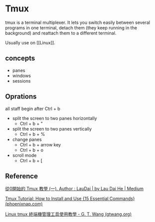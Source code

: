 # Tmux

tmux is a terminal multiplexer. It lets you switch easily between several programs in one terminal, detach them (they keep running in the background) and reattach them to a different terminal.

Usually use on [[Linux]].

## concepts

- panes
- windows
- sessions

## Oprations

all staff begin after Ctrl + b

- split the screen to two panes horizontally 
	- Ctrl + b + "
- split the screen to two panes vertically 
	- Ctrl + b + %
- change panes
	- Ctrl + b + arrow key
	- Ctrl + b + o 
- scroll mode
	- Ctrl + b + [	


## Reference 

[從0開始的 Tmux 教學 (一). Author : LauDai | by Lau Dai He | Medium](https://laudaihe.medium.com/%E5%BE%9E0%E9%96%8B%E5%A7%8B%E7%9A%84-tmux-%E6%95%99%E5%AD%B8-%E4%B8%80-717bd668c729)

[Tmux Tutorial: How to Install and Use {15 Essential Commands} (phoenixnap.com)](https://phoenixnap.com/kb/tmux-tutorial-install-commands)

[Linux tmux 終端機管理工具使用教學 - G. T. Wang (gtwang.org)](https://blog.gtwang.org/linux/linux-tmux-terminal-multiplexer-tutorial/)
